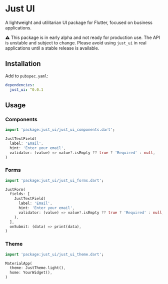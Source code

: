 # Just UI

A lightweight and utilitarian UI package for Flutter, focused on business applications.

⚠️ This package is in early alpha and not ready for production use. The API is unstable and subject to change.
Please avoid using `just_ui` in real applications until a stable release is available.

## Installation

Add to `pubspec.yaml`:

```yaml
dependencies:
  just_ui: ^0.0.1
```

## Usage

### Components

```dart
import 'package:just_ui/just_ui_components.dart';

JustTextField(
  label: 'Email',
  hint: 'Enter your email',
  validator: (value) => value?.isEmpty ?? true ? 'Required' : null,
)
```

### Forms

```dart
import 'package:just_ui/just_ui_forms.dart';

JustForm(
  fields: [
    JustTextField(
      label: 'Email',
      hint: 'Enter your email',
      validator: (value) => value?.isEmpty ?? true ? 'Required' : null,
    ),
  ],
  onSubmit: (data) => print(data),
)
```

### Theme
```dart
import 'package:just_ui/just_ui_theme.dart';

MaterialApp(
  theme: JustTheme.light(),
  home: YourWidget(),
)
```
